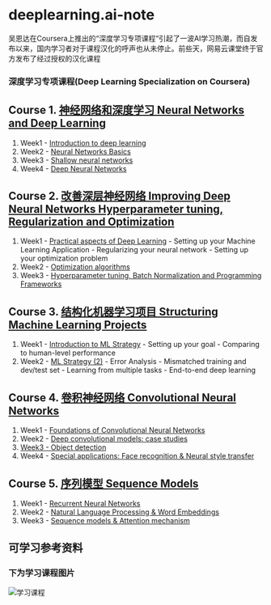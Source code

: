 # deeplearning.ai-note
吴恩达在Coursera上推出的“深度学习专项课程“引起了一波AI学习热潮，而自发布以来，国内学习者对于课程汉化的呼声也从未停止。前些天，网易云课堂终于官方发布了经过授权的汉化课程

### 深度学习专项课程(Deep Learning Specialization on Coursera)




 ## Course 1. [神经网络和深度学习 Neural Networks and Deep Learning](https://www.youtube.com/watch?v=CS4cs9xVecg&list=PLkDaE6sCZn6Ec-XTbcX1uRg2_u4xOEky0)
 
1. Week1 - [Introduction to deep learning]()
2. Week2 - [Neural Networks Basics]()
3. Week3 - [Shallow neural networks]()
4. Week4 - [Deep Neural Networks]()

## Course 2. [改善深层神经网络 Improving Deep Neural Networks Hyperparameter tuning, Regularization and Optimization](https://www.youtube.com/watch?v=1waHlpKiNyY&list=PLkDaE6sCZn6Hn0vK8co82zjQtt3T2Nkqc)

1. Week1 - [Practical aspects of Deep Learning]()
         - Setting up your Machine Learning Application
         - Regularizing your neural network
         - Setting up your optimization problem
2. Week2 - [Optimization algorithms]()
3. Week3 - [Hyperparameter tuning, Batch Normalization and Programming Frameworks]()

## Course 3. [结构化机器学习项目 Structuring Machine Learning Projects](https://www.youtube.com/watch?v=dFX8k1kXhOw&list=PLkDaE6sCZn6E7jZ9sN_xHwSHOdjUxUW_b)

1. Week1 - [Introduction to ML Strategy]()
         - Setting up your goal
         - Comparing to human-level performance
2. Week2 - [ML Strategy (2)]()
         - Error Analysis
         - Mismatched training and dev/test set
         - Learning from multiple tasks
         - End-to-end deep learning
         
 ## Course 4. [卷积神经网络 Convolutional Neural Networks](https://www.youtube.com/watch?v=ArPaAX_PhIs&list=PLkDaE6sCZn6Gl29AoE31iwdVwSG-KnDzF)
 
 1. Week1 - [Foundations of Convolutional Neural Networks]()
 2. Week2 - [Deep convolutional models: case studies]() 
 3. [Week3 - Object detection]() 
 4. Week4 - [Special applications: Face recognition & Neural style transfer]() 


 ## Course 5. [序列模型 Sequence Models](https://www.youtube.com/watch?v=DejHQYAGb7Q&list=PLkDaE6sCZn6F6wUI9tvS_Gw1vaFAx6rd6)
 1. Week1 - [Recurrent Neural Networks]()
 2. Week2 - [Natural Language Processing & Word Embeddings]()
 3. Week3 - [Sequence models & Attention mechanism]()


## 可学习参考资料








### 下为学习课程图片

![学习课程](http://ojmcn9nlw.qnssl.com/blog/20170903/220626537.png?imageslim)